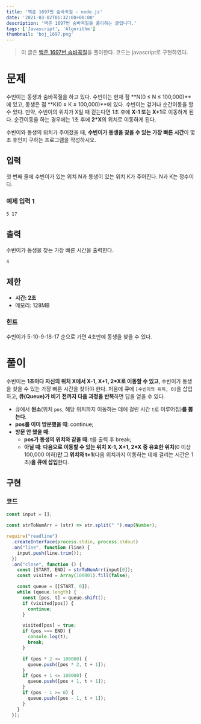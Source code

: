 ```yaml
---
title: '백준 1697번 숨바꼭질 - node.js'
date: '2021-03-02T01:32:08+00:00'
description: '백준 1697번 숨바꼭질을 풀이하는 글입니다.'
tags: ['Javascript', 'Algorithm']
thumbnail: 'boj_1697.png'
---
```


> 이 글은 [백준 1697번 숨바꼭질](https://www.acmicpc.net/problem/1697)을 풀이한다. 코드는 javascript로 구현하였다.

# 문제

수빈이는 동생과 숨바꼭질을 하고 있다. 수빈이는 현재 점 **N(0 ≤ N ≤ 100,000)**에 있고, 동생은 점 **K(0 ≤ K ≤ 100,000)**에 있다. 수빈이는 걷거나 순간이동을 할 수 있다. 만약, 수빈이의 위치가 X일 때 걷는다면 1초 후에 **X-1 또는 X+1**로 이동하게 된다. 순간이동을 하는 경우에는 1초 후에 **2*X**의 위치로 이동하게 된다.

수빈이와 동생의 위치가 주어졌을 때, **수빈이가 동생을 찾을 수 있는 가장 빠른 시간**이 몇 초 후인지 구하는 프로그램을 작성하시오.

## 입력

첫 번째 줄에 수빈이가 있는 위치 N과 동생이 있는 위치 K가 주어진다. N과 K는 정수이다.

### 예제 입력 1

```bash
5 17
```

## 출력

수빈이가 동생을 찾는 가장 빠른 시간을 출력한다.

```bash
4
```

## 제한

- **시간: 2초**
- 메모리: 128MB

### 힌트

수빈이가 5-10-9-18-17 순으로 가면 4초만에 동생을 찾을 수 있다.

# 풀이

수빈이는 **1초마다 자신의 위치 X에서 X-1, X+1, 2*X로 이동할 수 있고**, 수빈이가 동생을 찾을 수 있는 가장 빠른 시간을 찾아야 한다. 처음에 큐에 `[수빈이의 위치, 0]`을 삽입하고, **큐(Queue)가 비기 전까지 다음 과정을 반복**하면 답을 얻을 수 있다. 

- 큐에서 **원소**(위치 `pos`, 해당 위치까지 이동하는 데에 걸린 시간 `t`로 이루어짐)**를 뽑는다**.
- **pos를 이미 방문했을 때**: continue;
- **방문 안 했을 때**:
    - **pos가 동생의 위치와 같을 때**: t를 출력 후 break;
    - **아닐 때**: **다음으로 이동할 수 있는 위치 X-1, X+1, 2*X 중 유효한 위치**(0 이상 100,000 이하)**만 그 위치와 t+1**(다음 위치까지 이동하는 데에 걸리는 시간은 1초)**을 큐에 삽입**한다.

## 구현

### 코드

```jsx
const input = [];

const strToNumArr = (str) => str.split(" ").map(Number);

require("readline")
  .createInterface(process.stdin, process.stdout)
  .on("line", function (line) {
    input.push(line.trim());
  })
  .on("close", function () {
    const [START, END] = strToNumArr(input[0]);
    const visited = Array(100001).fill(false);

    const queue = [[START, 0]];
    while (queue.length) {
      const [pos, t] = queue.shift();
      if (visited[pos]) {
        continue;
      }

      visited[pos] = true;
      if (pos === END) {
        console.log(t);
        break;
      }

      if (pos * 2 <= 100000) {
        queue.push([pos * 2, t + 1]);
      }
      if (pos + 1 <= 100000) {
        queue.push([pos + 1, t + 1]);
      }
      if (pos - 1 >= 0) {
        queue.push([pos - 1, t + 1]);
      }
    }
  });
```